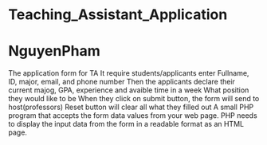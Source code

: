 # Teaching_Assistant_Application
# NguyenPham

The application form for TA
It require students/applicants enter Fullname, ID, major, email, and phone number
Then the applicants declare their current majog, GPA, experience and avaible time in a week
What position they would like to be
When they click on submit button, the form will send to host(professors)
Reset button will clear all what they filled out
A small PHP program that accepts the form data values from your web page.
PHP needs to display the input data from the form in a readable format as an HTML page.
